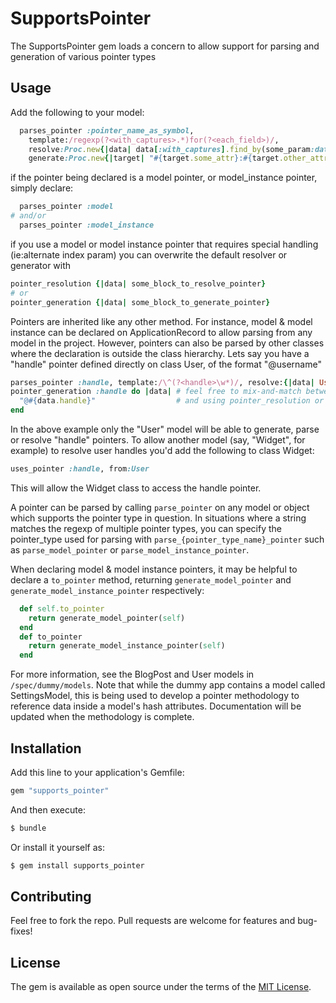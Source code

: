 # SupportsPointer
The SupportsPointer gem loads a concern to allow support for parsing and generation of various pointer types

## Usage
Add the following to your model:
```ruby
  parses_pointer :pointer_name_as_symbol,
    template:/regexp(?<with_captures>.*)for(?<each_field>)/,
    resolve:Proc.new{|data| data[:with_captures].find_by(some_param:data[:other_capture]),
    generate:Proc.new{|target| "#{target.some_attr}:#{target.other_attr}"}
```

if the pointer being declared is a model pointer, or model_instance pointer, simply declare:
```ruby
  parses_pointer :model
# and/or
  parses_pointer :model_instance
```
if you use a model or model instance pointer that requires special handling (ie:alternate index param)
you can overwrite the default resolver or generator with
```ruby
pointer_resolution {|data| some_block_to_resolve_pointer}
# or
pointer_generation {|data| some_block_to_generate_pointer}
```

Pointers are inherited like any other method. For instance, model & model instance
can be declared on ApplicationRecord to allow parsing from any model in the project.
However, pointers can also be parsed by
other classes where the declaration is outside the class hierarchy.
Lets say you have a "handle" pointer defined directly on class User,
of the format "@username"

```ruby
parses_pointer :handle, template:/\^(?<handle>\w*)/, resolve:{|data| User.find_by handle:data[:handle]}
pointer_generation :handle do |data| # feel free to mix-and-match between single-statement declarations
  "@#{data.handle}"                  # and using pointer_resolution or pointer_generation methods.
end
```

In the above example only the "User" model will be able to generate, parse or resolve
"handle" pointers. To allow another model (say, "Widget", for example) to resolve user handles
 you'd add the following to class Widget:

```ruby
uses_pointer :handle, from:User
```

This will allow the Widget class to access the handle pointer.

A pointer can be parsed by calling ```parse_pointer``` on any model or object
which supports the pointer type in question. In situations where a string matches
the regexp of multiple pointer types, you can specify the pointer_type used for parsing with ```parse_{pointer_type_name}_pointer``` such as ```parse_model_pointer``` or ```parse_model_instance_pointer```.

When declaring model & model instance pointers, it may be helpful to declare a ```to_pointer``` method, returning ```generate_model_pointer``` and ```generate_model_instance_pointer```
respectively:

```ruby
  def self.to_pointer
    return generate_model_pointer(self)
  end
  def to_pointer
    return generate_model_instance_pointer(self)
  end
```

For more information, see the BlogPost and User models in ```/spec/dummy/models```.
Note that while the dummy app contains a model called SettingsModel, this is being
used to develop a pointer methodology to reference data inside a model's hash attributes.
Documentation will be updated when the methodology is complete.


## Installation
Add this line to your application's Gemfile:

```ruby
gem "supports_pointer"
```

And then execute:
```bash
$ bundle
```

Or install it yourself as:
```bash
$ gem install supports_pointer
```

## Contributing
Feel free to fork the repo. Pull requests are welcome for features and bug-fixes!

## License
The gem is available as open source under the terms of the [MIT License](https://opensource.org/licenses/MIT).
